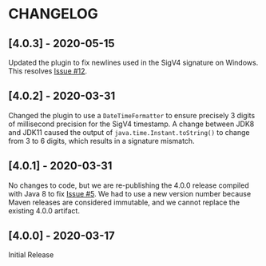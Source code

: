 # CHANGELOG

## [4.0.3] - 2020-05-15

Updated the plugin to fix newlines used in the SigV4 signature on Windows. This resolves [Issue
#12](https://github.com/aws/aws-sigv4-auth-cassandra-java-driver-plugin/issues/12).

## [4.0.2] - 2020-03-31

Changed the plugin to use a `DateTimeFormatter` to ensure precisely 3 digits of millisecond precision for the SigV4
timestamp. A change between JDK8 and JDK11 caused the output of `java.time.Instant.toString()` to change from 3 to 6
digits, which results in a signature mismatch.

## [4.0.1] - 2020-03-31

No changes to code, but we are re-publishing the 4.0.0 release compiled with Java 8 to fix [Issue
#5](https://github.com/aws/aws-sigv4-auth-cassandra-java-driver-plugin/issues/5). We had to use a new version number
because Maven releases are considered immutable, and we cannot replace the existing 4.0.0 artifact.

## [4.0.0] - 2020-03-17

Initial Release
